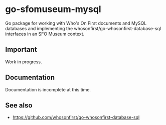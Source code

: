 # go-sfomuseum-mysql

Go package for working with Who's On First documents and MySQL databases and implementing the whosonfirst/go-whosonfirst-database-sql interfaces in an SFO Museum context.

## Important

Work in progress.

## Documentation

Documentation is incomplete at this time.

## See also

* https://github.com/whosonfirst/go-whosonfirst-database-sql

